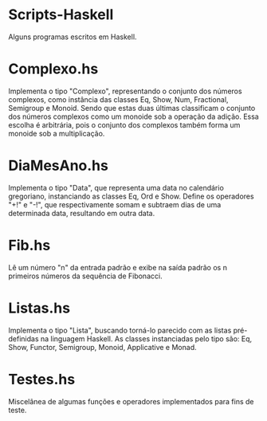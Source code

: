 # Scripts-Haskell
Alguns programas escritos em Haskell.

# Complexo.hs
Implementa o tipo "Complexo", representando o conjunto dos números complexos, como instância das classes Eq, Show, Num, Fractional, Semigroup e Monoid. Sendo que estas duas últimas classificam o conjunto dos números complexos como um monoide sob a operação da adição. Essa escolha é arbitrária, pois o conjunto dos complexos também forma um monoide sob a multiplicação.

# DiaMesAno.hs
Implementa o tipo "Data", que representa uma data no calendário gregoriano, instanciando as classes Eq, Ord e Show. Define os operadores "+!" e "-!", que respectivamente somam e subtraem dias de uma determinada data, resultando em outra data.

# Fib.hs
Lê um número "n" da entrada padrão e exibe na saída padrão os n primeiros números da sequência de Fibonacci.

# Listas.hs
Implementa o tipo "Lista", buscando torná-lo parecido com as listas pré-definidas na linguagem Haskell. As classes instanciadas pelo tipo são: Eq, Show, Functor, Semigroup, Monoid, Applicative e Monad. 

# Testes.hs
Miscelânea de algumas funções e operadores implementados para fins de teste.
